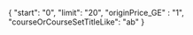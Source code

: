 {
    "start": "0",
    "limit": "20",
    "originPrice_GE" : "1",
    "courseOrCourseSetTitleLike": "ab"
}